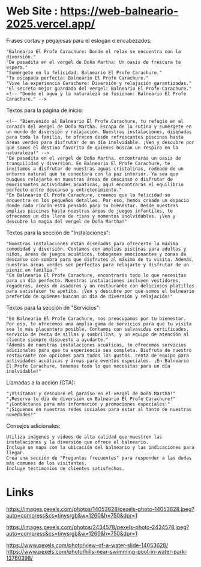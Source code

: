 # Web Site : https://web-balneario-2025.vercel.app/

Frases cortas y pegajosas para el eslogan o encabezados:

    "Balneario El Profe Carachure: Donde el relax se encuentra con la diversión."
    "De pasadita en el vergel de Doña Martha: Un oasis de frescura te espera."
    "Sumérgete en la felicidad: Balneario El Profe Carachure."
    "Tu escapada perfecta: Balneario El Profe Carachure."
    "Vive la experiencia Carachure: Diversión y relajación garantizadas."
    "El secreto mejor guardado del vergel: Balneario El Profe Carachure."
    <!-- "Donde el agua y la naturaleza se fusionan: Balneario El Profe Carachure." -->

Textos para la página de inicio:

    <!-- "Bienvenido al Balneario El Profe Carachure, tu refugio en el corazón del vergel de Doña Martha. Escapa de la rutina y sumérgete en un mundo de diversión y relajación. Nuestras instalaciones, diseñadas para toda la familia, te ofrecen desde refrescantes piscinas hasta áreas verdes para disfrutar de un día inolvidable. ¡Ven y descubre por qué somos el destino favorito de quienes buscan un respiro en la naturaleza!" -->
    "De pasadita en el vergel de Doña Martha, encontrarás un oasis de tranquilidad y diversión. En Balneario El Profe Carachure, te invitamos a disfrutar de nuestras aguas cristalinas, rodeado de un entorno natural que te conectará con la paz interior. Ya sea que busques relajarte en nuestras áreas de descanso o disfrutar de emocionantes actividades acuáticas, aquí encontrarás el equilibrio perfecto entre descanso y entretenimiento."
    "En Balneario El Profe Carachure, creemos que la felicidad se encuentra en los pequeños detalles. Por eso, hemos creado un espacio donde cada rincón está pensado para tu bienestar. Desde nuestras amplias piscinas hasta nuestras áreas de juegos infantiles, te ofrecemos un día lleno de risas y momentos inolvidables. ¡Ven y descubre la magia del vergel de Doña Martha!"

Textos para la sección de "Instalaciones":

    "Nuestras instalaciones están diseñadas para ofrecerte la máxima comodidad y diversión. Contamos con amplias piscinas para adultos y niños, áreas de juegos acuáticos, toboganes emocionantes y zonas de descanso con sombra para que disfrutes al máximo de tu visita. Además, nuestras áreas verdes son perfectas para relajarte y disfrutar de un picnic en familia."
    "En Balneario El Profe Carachure, encontrarás todo lo que necesitas para un día perfecto. Nuestras instalaciones incluyen vestidores, regaderas, áreas de asadores y un restaurante con deliciosos platillos para satisfacer tu apetito. ¡Ven y descubre por qué somos el balneario preferido de quienes buscan un día de diversión y relajación!"

Textos para la sección de "Servicios":

    "En Balneario El Profe Carachure, nos preocupamos por tu bienestar. Por eso, te ofrecemos una amplia gama de servicios para que tu visita sea lo más placentera posible. Contamos con salvavidas certificados, servicio de renta de sillas y sombrillas, y un equipo de atención al cliente siempre dispuesto a ayudarte."
    "Además de nuestras instalaciones acuáticas, te ofrecemos servicios adicionales para que tu experiencia sea completa. Disfruta de nuestro restaurante con opciones para todos los gustos, renta de equipo para actividades acuáticas y áreas para eventos especiales. ¡En Balneario El Profe Carachure, tenemos todo lo que necesitas para un día inolvidable!"

Llamadas a la acción (CTA):

    "¡Visítanos y descubre el paraíso en el vergel de Doña Martha!"
    "¡Reserva tu día de diversión en Balneario El Profe Carachure!"
    "¡Contáctanos para más información y promociones especiales!"
    "¡Síguenos en nuestras redes sociales para estar al tanto de nuestras novedades!"

Consejos adicionales:

    Utiliza imágenes y videos de alta calidad que muestren las instalaciones y la diversión que ofrece el balneario.
    Incluye un mapa con la ubicación del balneario y las indicaciones para llegar.
    Crea una sección de "Preguntas frecuentes" para responder a las dudas más comunes de los visitantes.
    Incluye testimonios de clientes satisfechos.

# Links

https://images.pexels.com/photos/14053628/pexels-photo-14053628.jpeg?auto=compress&cs=tinysrgb&w=1260&h=750&dpr=1

https://images.pexels.com/photos/2434578/pexels-photo-2434578.jpeg?auto=compress&cs=tinysrgb&w=1260&h=750&dpr=1

https://www.pexels.com/photo/view-of-a-water-slide-14053628/
https://www.pexels.com/photo/hills-near-swimming-pool-in-water-park-13760398/
